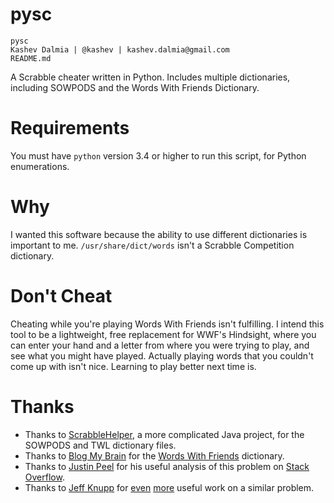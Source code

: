 pysc
====

    pysc
    Kashev Dalmia | @kashev | kashev.dalmia@gmail.com
    README.md

A Scrabble cheater written in Python. Includes multiple dictionaries, including SOWPODS and the Words With Friends Dictionary.

# Requirements
You must have `python` version 3.4 or higher to run this script, for Python enumerations.

# Why
I wanted this software because the ability to use different dictionaries is important to me. `/usr/share/dict/words` isn't a Scrabble Competition dictionary.

# Don't Cheat
Cheating while you're playing Words With Friends isn't fulfilling. I intend this tool to be a lightweight, free replacement for WWF's Hindsight, where you can enter your hand and a letter from where you were trying to play, and see what you might have played. Actually playing words that you couldn't come up with isn't nice. Learning to play better next time is.

# Thanks
- Thanks to [ScrabbleHelper](https://code.google.com/p/scrabblehelper/), a more complicated Java project, for the SOWPODS and TWL dictionary files.
- Thanks to [Blog My Brain](http://blogmybrain.com/words-with-friends-cheat/words-with-friends-dictionary.php) for the [Words With Friends](https://zynga.com/games/words-friends) dictionary.
- Thanks to [Justin Peel](http://stackoverflow.com/users/254617/justin-peel) for his useful analysis of this problem on [Stack Overflow](http://stackoverflow.com/a/5521619/1473320).
- Thanks to [Jeff Knupp]() for [even](http://www.jeffknupp.com/blog/2013/01/04/creating-and-optimizing-a-letterpress-cheating-program-in-python/) [more](https://github.com/jeffknupp/presser) useful work on a similar problem.
